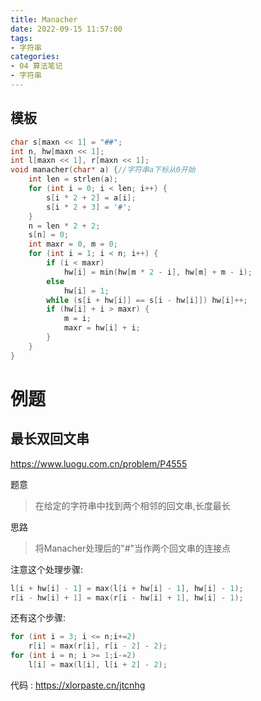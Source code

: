 ```yaml
---
title: Manacher
date: 2022-09-15 11:57:00
tags: 
- 字符串
categories: 
- 04 算法笔记
- 字符串
---
```


## 模板
```cpp
char s[maxn << 1] = "##";
int n, hw[maxn << 1];
int l[maxn << 1], r[maxn << 1];
void manacher(char* a) {//字符串a下标从0开始
    int len = strlen(a);
    for (int i = 0; i < len; i++) {
        s[i * 2 + 2] = a[i];
        s[i * 2 + 3] = '#';
    }
    n = len * 2 + 2;
    s[n] = 0;
    int maxr = 0, m = 0;
    for (int i = 1; i < n; i++) {
        if (i < maxr)
            hw[i] = min(hw[m * 2 - i], hw[m] + m - i);
        else
            hw[i] = 1;
        while (s[i + hw[i]] == s[i - hw[i]]) hw[i]++;
        if (hw[i] + i > maxr) {
            m = i;
            maxr = hw[i] + i;
        }
    }
}
```
<!--more-->


# 例题
## 最长双回文串
https://www.luogu.com.cn/problem/P4555

题意

> 在给定的字符串中找到两个相邻的回文串,长度最长

思路

> 将Manacher处理后的"#"当作两个回文串的连接点

注意这个处理步骤:

```cpp
l[i + hw[i] - 1] = max(l[i + hw[i] - 1], hw[i] - 1);
r[i - hw[i] + 1] = max(r[i - hw[i] + 1], hw[i] - 1);
```

还有这个步骤:

```cpp
for (int i = 3; i <= n;i+=2)
    r[i] = max(r[i], r[i - 2] - 2);
for (int i = n; i >= 1;i-=2)
    l[i] = max(l[i], l[i + 2] - 2);
```

代码 : https://xlorpaste.cn/jtcnhg
